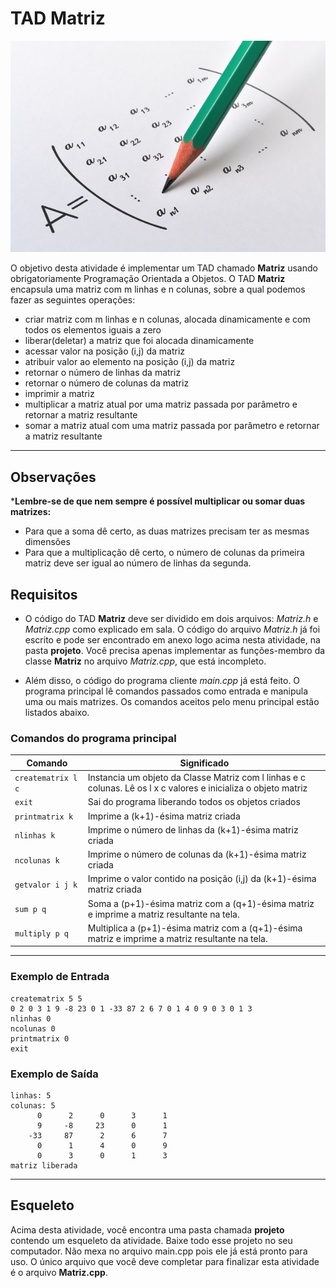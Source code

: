 # TAD Matriz

![](figura.jpg)

O objetivo desta atividade é implementar um TAD chamado **Matriz** usando obrigatoriamente Programação Orientada a Objetos. O TAD **Matriz** encapsula uma matriz com m linhas e n colunas, sobre a qual podemos fazer as seguintes operações:

- criar matriz com m linhas e n colunas, alocada dinamicamente e com todos os elementos iguais a zero
- liberar(deletar) a matriz que foi alocada dinamicamente
- acessar valor na posição (i,j) da matriz
- atribuir valor ao elemento na posição (i,j) da matriz
- retornar o número de linhas da matriz
- retornar o número de colunas da matriz
- imprimir a matriz
- multiplicar a matriz atual por uma matriz passada por parâmetro e retornar a matriz resultante
- somar a matriz atual com uma matriz passada por parâmetro e retornar a matriz resultante

---
## Observações
***Lembre-se de que nem sempre é possível multiplicar ou somar duas matrizes:**
- Para que a soma dê certo, as duas matrizes precisam ter as mesmas dimensões
- Para que a multiplicação dê certo, o número de colunas da primeira matriz deve ser igual ao número de linhas da segunda. 


## Requisitos

- O código do TAD **Matriz** deve ser dividido em dois arquivos: *Matriz.h* e *Matriz.cpp* como explicado em sala. O código do arquivo *Matriz.h* já foi escrito e pode ser encontrado em anexo logo acima nesta atividade, na pasta **projeto**. Você precisa apenas implementar as funções-membro da classe **Matriz** no arquivo *Matriz.cpp*, que está incompleto.

- Além disso, o código do programa cliente *main.cpp* já está feito. O programa principal lê comandos passados como entrada e manipula uma ou mais matrizes. Os comandos aceitos pelo menu principal estão listados abaixo.

### Comandos do programa principal

| Comando | Significado |
| --- | --- |
| `creatematrix l c ` | Instancia um objeto da Classe Matriz com l linhas e c colunas. Lê os l x c valores e inicializa o objeto matriz |
| `exit` | Sai do programa liberando todos os objetos criados |
| `printmatrix k` | Imprime a (k+1)-ésima matriz criada |
| `nlinhas k` | Imprime o número de linhas da (k+1)-ésima matriz criada |
| `ncolunas k` | Imprime o número de colunas da (k+1)-ésima matriz criada |
| `getvalor i j k` | Imprime o valor contido na posição (i,j) da (k+1)-ésima matriz criada |
| `sum p q` | Soma a (p+1)-ésima matriz com a (q+1)-ésima matriz e imprime a matriz resultante na tela. |
| `multiply p q` | Multiplica a (p+1)-ésima matriz com a (q+1)-ésima matriz e imprime a matriz resultante na tela. |

---
### Exemplo de Entrada

```
creatematrix 5 5
0 2 0 3 1 9 -8 23 0 1 -33 87 2 6 7 0 1 4 0 9 0 3 0 1 3
nlinhas 0
ncolunas 0
printmatrix 0
exit
```

### Exemplo de Saída

```
linhas: 5
colunas: 5
      0      2      0      3      1
      9     -8     23      0      1
    -33     87      2      6      7
      0      1      4      0      9
      0      3      0      1      3
matriz liberada
```
      
---
## Esqueleto

Acima desta atividade, você encontra uma pasta chamada **projeto** contendo um esqueleto da atividade.  Baixe todo esse projeto no seu computador. Não mexa no arquivo main.cpp pois ele já está pronto para uso. O único arquivo que você deve completar para finalizar esta atividade é o arquivo **Matriz.cpp**.

